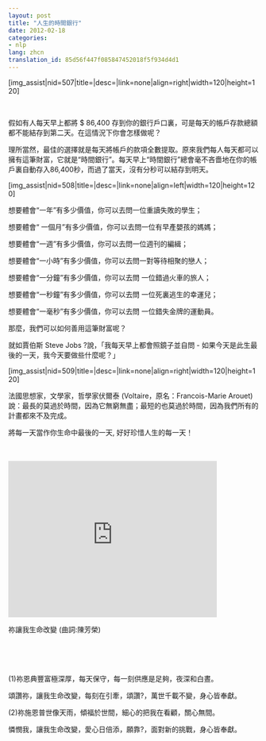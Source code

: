 ```yaml
---
layout: post
title: "人生的時間銀行"
date: 2012-02-18
categories:
- nlp
lang: zhcn
translation_id: 85d56f447f085847452018f5f934d4d1
---
```

<!--break-->
<p>[img_assist|nid=507|title=|desc=|link=none|align=right|width=120|height=120]</p>


<br/>

<p>假如有人每天早上都將 $ 86,400 存到你的銀行戶口裏，可是每天的帳戶存款總額都不能結存到第二天。在這情況下你會怎樣做呢？</p>

<p>理所當然，最佳的選擇就是每天將帳戶的款項全數提取。原來我們每人每天都可以擁有這筆財富，它就是“時間銀行”。每天早上“時間銀行”總會毫不吝嗇地在你的帳戶裏自動存入86,400秒，而過了當天，沒有分秒可以結存到明天。</p>

<p>
[img_assist|nid=508|title=|desc=|link=none|align=left|width=120|height=120]</p>

<p>想要體會“一年”有多少價值，你可以去問一位重讀失敗的學生； </p>
<p>想要體會“ 一個月”有多少價值，你可以去問一位有早產嬰孩的媽媽； </p>
<p>想要體會“一週”有多少價值，你可以去問一位週刊的編緝； </p>
<p>想要體會“一小時”有多少價值，你可以去問一對等待相聚的戀人；</p>
<p>想要體會“一分鐘”有多少價值，你可以去問 一位錯過火車的旅人；</p>
<p>想要體會“一秒鐘”有多少價值，你可以去問 一位死裏逃生的幸運兒；</p>
<p>想要體會“一毫秒”有多少價值，你可以去問 一位錯失金牌的運動員。</p>

<p>那麼，我們可以如何善用這筆財富呢？</p>

<p>就如賈伯斯 Steve Jobs ?說，「我每天早上都會照鏡子並自問 - 如果今天是此生最後的一天，我今天要做些什麼呢？」</p>

[img_assist|nid=509|title=|desc=|link=none|align=right|width=120|height=120]
<p>法國思想家，文學家，哲學家伏爾泰 (Voltaire，原名：Francois-Marie Arouet) 說：最長的莫過於時間，因為它無窮無盡；最短的也莫過於時間，因為我們所有的計畫都來不及完成。</p>


<p>將每一天當作你生命中最後的一天, 好好珍惜人生的每一天！</p>

<br/><br/>
<object width="420" height="315"><param name="movie" value="http://www.youtube.com/v/Fbbsl9vP4uI?version=3&amp;hl=en_US&amp;rel=0"></param><param name="allowFullScreen" value="true"></param><param name="allowscriptaccess" value="always"></param><embed src="http://www.youtube.com/v/Fbbsl9vP4uI?version=3&amp;hl=en_US&amp;rel=0" type="application/x-shockwave-flash" width="420" height="315" allowscriptaccess="always" allowfullscreen="true"></embed></object>
<br/>

<p>祢讓我生命改變 (曲詞:陳芳榮)</p>
<br/><br/><br/>


<p>(1)祢恩典豐富極深厚，每天保守，每一刻供應是足夠，夜深和白晝。</p>
<p>頌讚祢，讓我生命改變，每刻在引牽，頌讚?，萬世千載不變，身心皆奉獻。</p>

<p>(2)祢施恩普世像天雨，傾福於世間，細心的把我在看顧，關心無間。</p>
<p>憐憫我，讓我生命改變，愛心日倍添，願靠?，面對新的挑戰，身心皆奉獻。</p>
